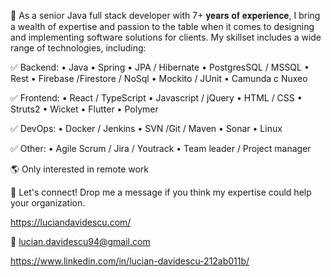 🚀 As a senior Java full stack developer with 7+ 𝐲𝐞𝐚𝐫𝐬 𝐨𝐟 𝐞𝐱𝐩𝐞𝐫𝐢𝐞𝐧𝐜𝐞, I bring a wealth of expertise and passion to the table when it comes to designing and implementing software solutions for clients. My skillset includes a wide range of technologies, including:

✅ Backend: • Java • Spring • JPA / Hibernate • PostgresSQL / MSSQL • Rest • Firebase /Firestore / NoSql • Mockito / JUnit • Camunda c Nuxeo

✅ Frontend: • React / TypeScript • Javascript / jQuery • HTML / CSS • Struts2 • Wicket • Flutter • Polymer

✅ DevOps: • Docker / Jenkins • SVN /Git / Maven • Sonar • Linux

✅ Other: • Agile Scrum / Jira / Youtrack • Team leader / Project manager

🌎 Only interested in remote work

🤝 Let's connect! Drop me a message if you think my expertise could help your organization.

https://luciandavidescu.com/

📧 lucian.davidescu94@gmail.com

https://www.linkedin.com/in/lucian-davidescu-212ab011b/
